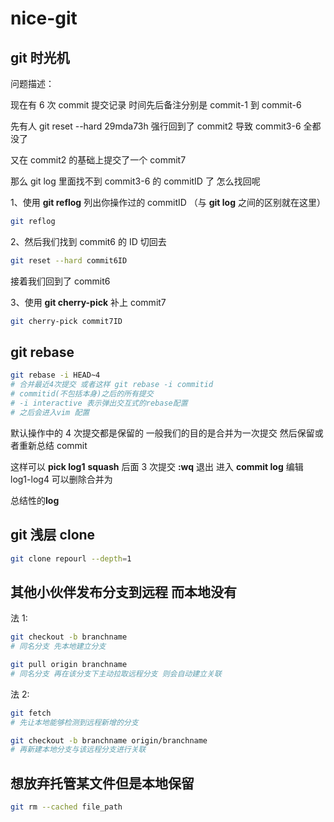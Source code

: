 # nice-git

## git 时光机

问题描述：

现在有 6 次 commit 提交记录 时间先后备注分别是 commit-1 到 commit-6

先有人 git reset --hard 29mda73h 强行回到了 commit2 导致 commit3-6 全都没了

又在 commit2 的基础上提交了一个 commit7

那么 git log 里面找不到 commit3-6 的 commitID 了 怎么找回呢

1、使用 **git reflog** 列出你操作过的 commitID （与 **git log** 之间的区别就在这里）

```bash
git reflog
```

2、然后我们找到 commit6 的 ID 切回去

```bash
git reset --hard commit6ID
```

接着我们回到了 commit6

3、使用 **git cherry-pick** 补上 commit7

```bash
git cherry-pick commit7ID
```

## git rebase

```bash
git rebase -i HEAD~4
# 合并最近4次提交 或者这样 git rebase -i commitid
# commitid(不包括本身)之后的所有提交
# -i interactive 表示弹出交互式的rebase配置
# 之后会进入vim 配置
```

默认操作中的 4 次提交都是保留的 一般我们的目的是合并为一次提交 然后保留或者重新总结 commit

这样可以 **pick log1** **squash** 后面 3 次提交 **:wq** 退出 进入 **commit log** 编辑 log1-log4 可以删除合并为

总结性的**log**

## git 浅层 clone

```bash
git clone repourl --depth=1
```

## 其他小伙伴发布分支到远程 而本地没有

法 1:

```bash
git checkout -b branchname
# 同名分支 先本地建立分支

git pull origin branchname
# 同名分支 再在该分支下主动拉取远程分支 则会自动建立关联
```

法 2:

```bash
git fetch
# 先让本地能够检测到远程新增的分支

git checkout -b branchname origin/branchname
# 再新建本地分支与该远程分支进行关联
```

## 想放弃托管某文件但是本地保留

```bash
git rm --cached file_path
```
